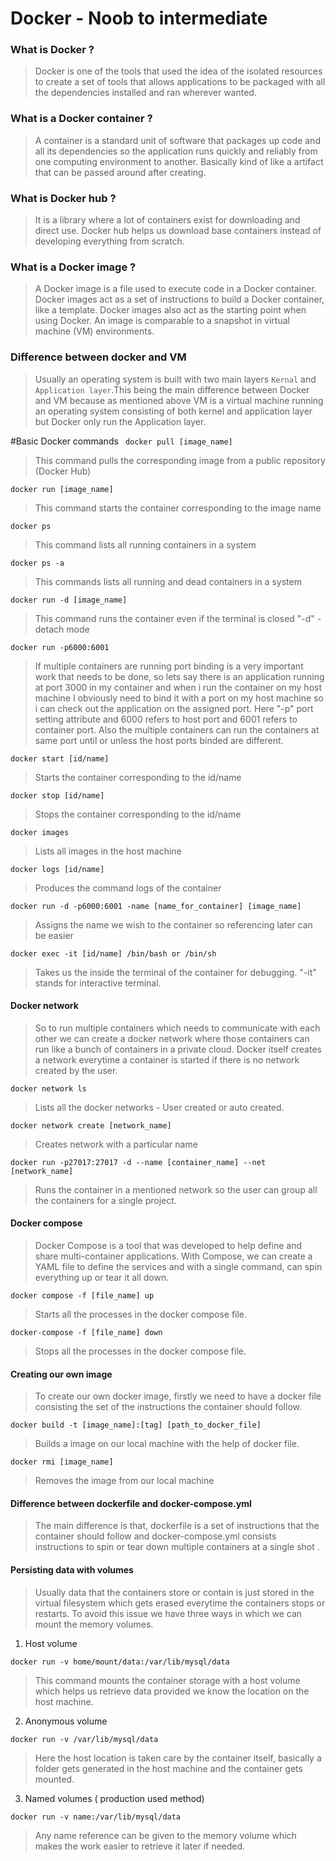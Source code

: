 #  Docker - Noob to intermediate

### What is Docker ?
> Docker is one of the tools that used the idea of the isolated resources to create a set of tools that allows applications to be packaged with all the dependencies installed and ran wherever wanted.

### What is a Docker container ?
> A container is a standard unit of software that packages up code and all its dependencies so the application runs quickly and reliably from one computing environment to another. Basically kind of like a artifact that can be passed around after creating.

### What is Docker hub ?
> It is a library where a lot of containers exist for downloading and direct use. Docker hub helps us download base containers instead of developing everything from scratch.

### What is a Docker image ?
> A Docker image is a file used to execute code in a Docker container. Docker images act as a set of instructions to build a Docker container, like a template. Docker images also act as the starting point when using Docker. An image is comparable to a snapshot in virtual machine (VM) environments.

### Difference between docker and VM
> Usually an operating system is built with two main layers `Kernal` and `Application layer`.This being the main difference between Docker and VM because as mentioned above VM is a virtual machine running an operating system consisting of both kernel and application layer but Docker only run the Application layer.

#Basic Docker commands
` docker pull [image_name]`

> This command pulls the corresponding image from a public repository (Docker Hub)

`docker run [image_name]`

> This command starts the container corresponding to the image name

`docker ps`

> This command lists all running containers in a system

`docker ps -a`

>This commands lists all running and dead containers in a system

`docker run -d [image_name]`

> This command runs the container even if the terminal is closed "-d" - detach mode

`docker run -p6000:6001`

>If multiple containers are running port binding is a very important work that needs to be done, so lets say there is an application running at port 3000 in my container and when i run the container on my host machine I obviously need to bind it with a port on my host machine so i can check out the application on the assigned port. Here "-p" port setting attribute and 6000 refers to host port and 6001 refers to container port. Also the multiple containers can run the containers at same port until or unless the host ports binded are different.

`docker start [id/name]`

> Starts the container corresponding to the id/name

`docker stop [id/name]`

> Stops the container corresponding to the id/name

`docker images`

> Lists all images in the host machine

`docker logs [id/name]`

>Produces the command logs of the container

`docker run -d -p6000:6001 -name [name_for_container] [image_name]`

>Assigns the name we wish to the container so referencing later can be easier

`docker exec -it [id/name] /bin/bash or /bin/sh`

>Takes us the inside the terminal of the container for debugging. "-it" stands for interactive terminal.

#### Docker network
> So to run multiple containers which needs to communicate with each other we can create a docker network where those containers can run like a bunch of containers in a private cloud. Docker itself creates a network everytime a container is started if there is no network created by the user.

`docker network ls`

> Lists all the docker networks - User created or auto created.

`docker network create [network_name]`

> Creates network with a particular name

`docker run -p27017:27017 -d --name [container_name] --net [network_name]`
> Runs the container in a mentioned network so the user can group all the containers for a single project.

#### Docker compose
> Docker Compose is a tool that was developed to help define and share multi-container applications. With Compose, we can create a YAML file to define the services and with a single command, can spin everything up or tear it all down.

`docker compose -f [file_name] up`
> Starts all the processes in the docker compose file.

`docker-compose -f [file_name] down`
> Stops all the processes in the docker compose file.

#### Creating our own image
> To create our own docker image, firstly we need to have a docker file consisting the set of the instructions the container should follow.


`docker build -t [image_name]:[tag] [path_to_docker_file]`
> Builds a image on our local machine with the help of docker file.

`docker rmi [image_name]`
> Removes the image from our local machine

#### Difference between dockerfile and docker-compose.yml
> The main difference is that, dockerfile is a set of instructions that the container should follow and docker-compose.yml consists instructions to spin or tear down multiple containers at a single shot .

#### Persisting data with volumes
> Usually data that the containers store or contain is just stored in the virtual filesystem which gets erased everytime the containers stops or restarts. To avoid this issue we have three ways in which we can mount the memory volumes.

1.  Host volume

`docker run -v home/mount/data:/var/lib/mysql/data`
> This command mounts the container storage with a host volume which helps us retrieve data provided we know the location on the host machine.

2. Anonymous volume

`docker run -v /var/lib/mysql/data`
> Here the host location is taken care by the container itself, basically a folder gets generated in the host machine and the container gets mounted.

3. Named volumes ( production used method)

`docker run -v name:/var/lib/mysql/data`
> Any name reference can be given to the memory volume which makes the work easier to retrieve it later if needed.
